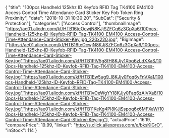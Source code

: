 {
	"title": "100pcs Handheld 125khz ID Keyfob RFID Tag TK4100 EM4100 Access Control Time Attendance Card Sticker Key Fob Token Ring Proximity",
	"date": "2018-10-31 10:30:20",
	"SubCat": ["Security & Protection"],
	"categories": ["Access Control"],
	"thumbnailImage": "https://ae01.alicdn.com/kf/HTB16teOcwjN8KJjSZFCq6z3GpXa6/100pcs-Handheld-125khz-ID-Keyfob-RFID-Tag-TK4100-EM4100-Access-Control-Time-Attendance-Card-Sticker-Key.jpg_220x220.jpg",
	"BigImage": ["https://ae01.alicdn.com/kf/HTB16teOcwjN8KJjSZFCq6z3GpXa6/100pcs-Handheld-125khz-ID-Keyfob-RFID-Tag-TK4100-EM4100-Access-Control-Time-Attendance-Card-Sticker-Key.jpg","https://ae01.alicdn.com/kf/HTB1PIV5g8fH8KJjy1Xbq6zLdXXaS/100pcs-Handheld-125khz-ID-Keyfob-RFID-Tag-TK4100-EM4100-Access-Control-Time-Attendance-Card-Sticker-Key.jpg","https://ae01.alicdn.com/kf/HTB1Ew5ug9_I8KJjy0Foq6yFnVXa1/100pcs-Handheld-125khz-ID-Keyfob-RFID-Tag-TK4100-EM4100-Access-Control-Time-Attendance-Card-Sticker-Key.jpg","https://ae01.alicdn.com/kf/HTB1vOeWgYYI8KJjy0Faq6zAiVXa8/100pcs-Handheld-125khz-ID-Keyfob-RFID-Tag-TK4100-EM4100-Access-Control-Time-Attendance-Card-Sticker-Key.jpg","https://ae01.alicdn.com/kf/HTB11KeKg4PI8KJjSspoq6x6MFXaW/100pcs-Handheld-125khz-ID-Keyfob-RFID-Tag-TK4100-EM4100-Access-Control-Time-Attendance-Card-Sticker-Key.jpg"],
	"actualPrice": 16.19,
	"comparePrice": 19.99,
	"linkurl": "http://s.click.aliexpress.com/e/bksKIGrO",
	"inStock": 114
}
